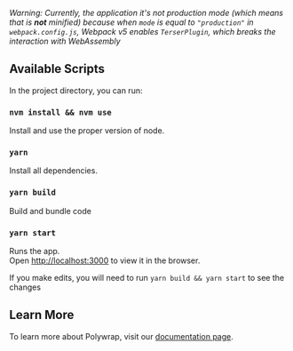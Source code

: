 _Warning: Currently, the application it's not production mode (which means that
is **not** minified) because when `mode` is equal to `"production"` in `webpack.config.js`,
Webpack v5 enables `TerserPlugin`, which breaks the interaction with WebAssembly_

## Available Scripts

In the project directory, you can run:

### `nvm install && nvm use`

Install and use the proper version of node.

### `yarn`

Install all dependencies.

### `yarn build`

Build and bundle code

### `yarn start`

Runs the app.<br />
Open [http://localhost:3000](http://localhost:3000) to view it in the browser.

If you make edits, you will need to run `yarn build && yarn start` to see the changes<br />

## Learn More

To learn more about Polywrap, visit our [documentation page](https://docs.polywrap.io/).
